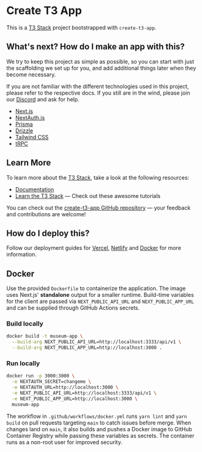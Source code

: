 # Create T3 App

This is a [T3 Stack](https://create.t3.gg/) project bootstrapped with `create-t3-app`.

## What's next? How do I make an app with this?

We try to keep this project as simple as possible, so you can start with just the scaffolding we set up for you, and add additional things later when they become necessary.

If you are not familiar with the different technologies used in this project, please refer to the respective docs. If you still are in the wind, please join our [Discord](https://t3.gg/discord) and ask for help.

- [Next.js](https://nextjs.org)
- [NextAuth.js](https://next-auth.js.org)
- [Prisma](https://prisma.io)
- [Drizzle](https://orm.drizzle.team)
- [Tailwind CSS](https://tailwindcss.com)
- [tRPC](https://trpc.io)

## Learn More

To learn more about the [T3 Stack](https://create.t3.gg/), take a look at the following resources:

- [Documentation](https://create.t3.gg/)
- [Learn the T3 Stack](https://create.t3.gg/en/faq#what-learning-resources-are-currently-available) — Check out these awesome tutorials

You can check out the [create-t3-app GitHub repository](https://github.com/t3-oss/create-t3-app) — your feedback and contributions are welcome!

## How do I deploy this?

Follow our deployment guides for [Vercel](https://create.t3.gg/en/deployment/vercel), [Netlify](https://create.t3.gg/en/deployment/netlify) and [Docker](https://create.t3.gg/en/deployment/docker) for more information.

## Docker

Use the provided `Dockerfile` to containerize the application. The image uses Next.js' **standalone** output for a smaller runtime. Build-time variables for the client are passed via `NEXT_PUBLIC_API_URL` and `NEXT_PUBLIC_APP_URL` and can be supplied through GitHub Actions secrets.

### Build locally

```bash
docker build -t museum-app \
  --build-arg NEXT_PUBLIC_API_URL=http://localhost:3333/api/v1 \
  --build-arg NEXT_PUBLIC_APP_URL=http://localhost:3000 .
```

### Run locally

```bash
docker run -p 3000:3000 \
  -e NEXTAUTH_SECRET=changeme \
  -e NEXTAUTH_URL=http://localhost:3000 \
  -e NEXT_PUBLIC_API_URL=http://localhost:3333/api/v1 \
  -e NEXT_PUBLIC_APP_URL=http://localhost:3000 \
  museum-app
```

The workflow in `.github/workflows/docker.yml` runs `yarn lint` and `yarn build` on pull
requests targeting `main` to catch issues before merge. When changes land on `main`,
it also builds and pushes a Docker image to GitHub Container Registry while passing
these variables as secrets. The container runs as a non-root user for improved security.

